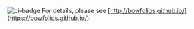 ![ci-badge](https://github.com/jamb-uh-ree/jamb-uh-ree/workflows/ci-jambuhree/badge.svg)
For details, please see [http://bowfolios.github.io/](https://bowfolios.github.io/).
